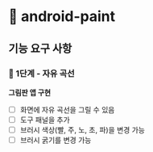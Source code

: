 # 🎨 android-paint

## 기능 요구 사항

### 🚀 1단계 - 자유 곡선
**그림판 앱 구현**
- [ ] 화면에 자유 곡선을 그릴 수 있음
- [ ] 도구 패널을 추가
- [ ] 브러시 색상(빨, 주, 노, 초, 파)을 변경 가능
- [ ] 브러시 굵기를 변경 가능
